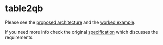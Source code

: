 # table2qb

Please see the [proposed architecture](./architecture.md) and the [worked example](./example.md).

If you need more info check the original [specification](./specification.md) which discusses the requirements.
